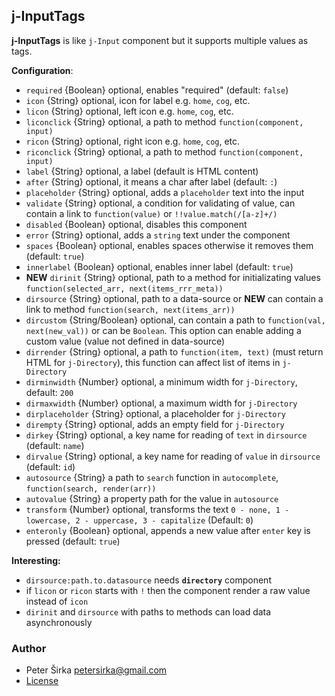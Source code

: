 ﻿## j-InputTags

__j-InputTags__ is like `j-Input` component but it supports multiple values as tags.

__Configuration__:

- `required` {Boolean} optional, enables "required" (default: `false`)
- `icon` {String} optional, icon for label e.g. `home`, `cog`, etc.
- `licon` {String} optional, left icon e.g. `home`, `cog`, etc.
- `liconclick` {String} optional, a path to method `function(component, input)`
- `ricon` {String} optional, right icon e.g. `home`, `cog`, etc.
- `riconclick` {String} optional, a path to method `function(component, input)`
- `label` {String} optional, a label (default is HTML content)
- `after` {String} optional, it means a char after label (default: `:`)
- `placeholder` {String} optional, adds a `placeholder` text into the input
- `validate` {String} optional, a condition for validating of value, can contain a link to `function(value)` or `!!value.match(/[a-z]+/)`
- `disabled` {Boolean} optional, disables this component
- `error` {String} optional, adds a `string` text under the component
- `spaces` {Boolean} optional, enables spaces otherwise it removes them (default: `true`)
- `innerlabel` {Boolean} optional, enables inner label (default: `true`)
- __NEW__ `dirinit` {String} optional, path to a method for initializating values `function(selected_arr, next(items_rrr_meta))`
- `dirsource` {String} optional, path to a data-source or __NEW__ can contain a link to method `function(search, next(items_arr))`
- `dircustom` {String/Boolean} optional, can contain a path to `function(val, next(new_val))` or can be `Boolean`. This option can enable adding a custom value (value not defined in data-source)
- `dirrender` {String} optional, a path to `function(item, text)` (must return HTML for `j-Directory`), this function can affect list of items in `j-Directory`
- `dirminwidth` {Number} optional, a minimum width for `j-Directory`, default: `200`
- `dirmaxwidth` {Number} optional, a maximum width for `j-Directory`
- `dirplaceholder` {String} optional, a placeholder for `j-Directory`
- `dirempty` {String} optional, adds an empty field for `j-Directory`
- `dirkey` {String} optional, a key name for reading of `text` in `dirsource` (default: `name`)
- `dirvalue` {String} optional, a key name for reading of `value` in `dirsource` (default: `id`)
- `autosource` {String} a path to `search` function in `autocomplete`, `function(search, render(arr))`
- `autovalue` {String} a property path for the value in `autosource`
- `transform` {Number} optional, transforms the text `0 - none, 1 - lowercase, 2 - uppercase, 3 - capitalize` (Default: `0`)
- `enteronly` {Boolean} optional, appends a new value after `enter` key is pressed (default: `true`)

__Interesting:__

- `dirsource:path.to.datasource` needs __`directory`__ component
- if `licon` or `ricon` starts with `!` then the component render a raw value instead of `icon`
- `dirinit` and `dirsource` with paths to methods can load data asynchronously

### Author

- Peter Širka <petersirka@gmail.com>
- [License](https://www.totaljs.com/license/)
